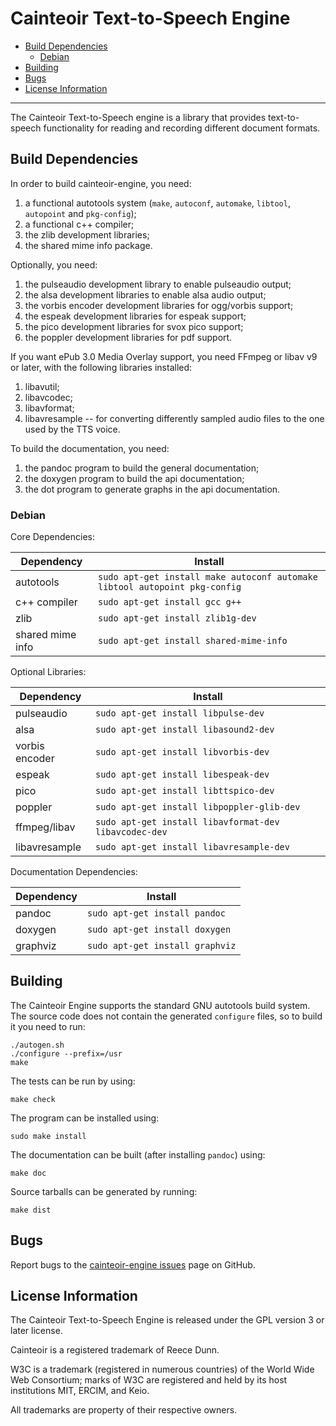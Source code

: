 # Cainteoir Text-to-Speech Engine

- [Build Dependencies](#build-dependencies)
  - [Debian](#debian)
- [Building](#building)
- [Bugs](#bugs)
- [License Information](#license-information)

----------

The Cainteoir Text-to-Speech engine is a library that provides text-to-speech
functionality for reading and recording different document formats.

## Build Dependencies

In order to build cainteoir-engine, you need:

1.  a functional autotools system (`make`, `autoconf`, `automake`, `libtool`,
    `autopoint` and `pkg-config`);
2.  a functional c++ compiler;
3.  the zlib development libraries;
4.  the shared mime info package.

Optionally, you need:

1.  the pulseaudio development library to enable pulseaudio output;
2.  the alsa development libraries to enable alsa audio output;
3.  the vorbis encoder development libraries for ogg/vorbis support;
4.  the espeak development libraries for espeak support;
5.  the pico development libraries for svox pico support;
6.  the poppler development libraries for pdf support.

If you want ePub 3.0 Media Overlay support, you need FFmpeg or libav v9 or later,
with the following libraries installed:

1.  libavutil;
2.  libavcodec;
3.  libavformat;
4.  libavresample -- for converting differently sampled audio files to the one used by the TTS voice.

To build the documentation, you need:

1.  the pandoc program to build the general documentation;
2.  the doxygen program to build the api documentation;
3.  the dot program to generate graphs in the api documentation.

### Debian

Core Dependencies:

| Dependency       | Install                                                                    |
|------------------|----------------------------------------------------------------------------|
| autotools        | `sudo apt-get install make autoconf automake libtool autopoint pkg-config` |
| c++ compiler     | `sudo apt-get install gcc g++`                                             |
| zlib             | `sudo apt-get install zlib1g-dev`                                          |
| shared mime info | `sudo apt-get install shared-mime-info`                                    |

Optional Libraries:

| Dependency     | Install                                    |
|----------------|--------------------------------------------|
| pulseaudio     | `sudo apt-get install libpulse-dev`        |
| alsa           | `sudo apt-get install libasound2-dev`      |
| vorbis encoder | `sudo apt-get install libvorbis-dev`       |
| espeak         | `sudo apt-get install libespeak-dev`       |
| pico           | `sudo apt-get install libttspico-dev`      |
| poppler        | `sudo apt-get install libpoppler-glib-dev` |
| ffmpeg/libav   | `sudo apt-get install libavformat-dev libavcodec-dev` |
| libavresample  | `sudo apt-get install libavresample-dev`   |

Documentation Dependencies:

| Dependency | Install                         |
|------------|---------------------------------|
| pandoc     | `sudo apt-get install pandoc`   |
| doxygen    | `sudo apt-get install doxygen`  |
| graphviz   | `sudo apt-get install graphviz` |

## Building

The Cainteoir Engine supports the standard GNU autotools build system. The
source code does not contain the generated `configure` files, so to build
it you need to run:

	./autogen.sh
	./configure --prefix=/usr
	make

The tests can be run by using:

	make check

The program can be installed using:

	sudo make install

The documentation can be built (after installing `pandoc`) using:

	make doc

Source tarballs can be generated by running:

	make dist

## Bugs

Report bugs to the [cainteoir-engine issues](https://github.com/rhdunn/cainteoir-engine/issues)
page on GitHub.

## License Information

The Cainteoir Text-to-Speech Engine is released under the GPL version 3 or later license.

Cainteoir is a registered trademark of Reece Dunn.

W3C is a trademark (registered in numerous countries) of the World Wide Web Consortium; marks of W3C are registered and held by its host institutions MIT, ERCIM, and Keio.

All trademarks are property of their respective owners.
